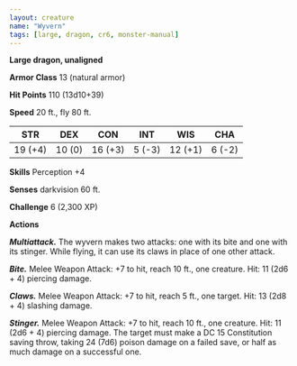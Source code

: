 ```yaml
---
layout: creature
name: "Wyvern"
tags: [large, dragon, cr6, monster-manual]
---
```


**Large dragon, unaligned**

**Armor Class** 13 (natural armor)

**Hit Points** 110 (13d10+39)

**Speed** 20 ft., fly 80 ft.

|   STR   |   DEX   |   CON   |   INT   |   WIS   |   CHA   |
|:-----:|:-----:|:-----:|:-----:|:-----:|:-----:|
| 19 (+4) | 10 (0) | 16 (+3) | 5 (-3) | 12 (+1) | 6 (-2) |

**Skills** Perception +4

**Senses** darkvision 60 ft.

**Challenge** 6 (2,300 XP)

**Actions**

***Multiattack.*** The wyvern makes two attacks: one with its bite and one with its stinger. While flying, it can use its claws in place of one other attack.

***Bite.*** Melee Weapon Attack: +7 to hit, reach 10 ft., one creature. Hit: 11 (2d6 + 4) piercing damage.

***Claws.*** Melee Weapon Attack: +7 to hit, reach 5 ft., one target. Hit: 13 (2d8 + 4) slashing damage.

***Stinger.*** Melee Weapon Attack: +7 to hit, reach 10 ft., one creature. Hit: 11 (2d6 + 4) piercing damage. The target must make a DC 15 Constitution saving throw, taking 24 (7d6) poison damage on a failed save, or half as much damage on a successful one.

